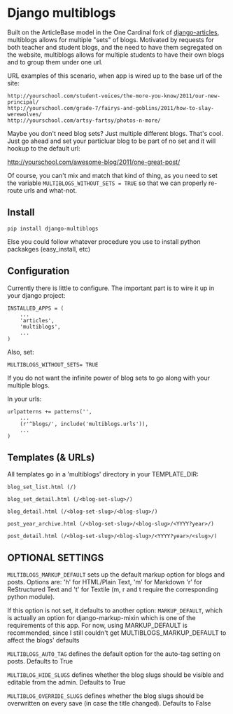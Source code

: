 Django multiblogs
================== 

Built on the ArticleBase model in the One Cardinal fork of [django-articles](http://github.com/powellc/django-articles/), multiblogs
allows for multiple "sets" of blogs. Motivated by requests for both teacher and student blogs, and the need to have them segregated
on the website, multiblogs allows for multiple students to have their own blogs and to group them under one url.

URL examples of this scenario, when app is wired up to the base url of the site:

```
http://yourschool.com/student-voices/the-more-you-know/2011/our-new-principal/
http://yourschool.com/grade-7/fairys-and-goblins/2011/how-to-slay-werewolves/
http://yourschool.com/artsy-fartsy/photos-n-more/
```

Maybe you don't need blog sets? Just multiple different blogs. That's cool. Just go ahead and set your particluar blog to be part 
of no set and it will hookup to the default url:

http://yourschool.com/awesome-blog/2011/one-great-post/

Of course, you can't mix and match that kind of thing, as you need to set the variable ```MULTIBLOGS_WITHOUT_SETS = TRUE``` so that we
can properly re-route urls and what-not.

Install
---------

```
pip install django-multiblogs
```

Else you could follow whatever procedure you use to install python packakges (easy_install, etc)

Configuration
--------------

Currently there is little to configure. The important part is to wire it up in your django project:

```
INSTALLED_APPS = (
    ...
    'articles',
    'multiblogs',
    ...
)
```

Also, set:

```MULTIBLOGS_WITHOUT_SETS= TRUE```

If you do not want the infinite power of blog sets to go along with your multiple blogs.

In your urls:

```
urlpatterns += patterns('',
    ...
    (r'^blogs/', include('multiblogs.urls')),
    ...
)
```

Templates (& URLs)
--------------------

All templates go in a 'multiblogs' directory in your TEMPLATE_DIR:

```
blog_set_list.html (/)

blog_set_detail.html (/<blog-set-slug>/)

blog_detail.html (/<blog-set-slug>/<blog-slug>/)

post_year_archive.html (/<blog-set-slug>/<blog-slug>/<YYYY?year>/)

post_detail.html (/<blog-set-slug>/<blog-slug>/<YYYY?year>/<slug>/)
```

OPTIONAL SETTINGS
-----------------

```MULTIBLOGS_MARKUP_DEFAULT``` sets up the default markup option for blogs and posts. Options are:
'h' for HTML/Plain Text,
'm' for Markdown
'r' for ReStructured Text and
't' for Textile
(m, r and t require the corresponding python module).

If this option is not set, it defaults to another option: ```MARKUP_DEFAULT```,
which is actually an option for django-markup-mixin which is one of the
requirements of this app. For now, using MARKUP_DEFAULT is recommended, since I
still couldn't get MULTIBLOGS_MARKUP_DEFAULT to affect the blogs' defaults

```MULTIBLOGS_AUTO_TAG``` defines the default option for the auto-tag setting on posts. Defaults to True

```MULTIBLOG_HIDE_SLUGS``` defines whether the blog slugs should be visible and editable from the admin. Defaults to True

```MULTIBLOG_OVERRIDE_SLUGS``` defines whether the blog slugs should be overwritten on every save (in case the title changed). Defaults to False